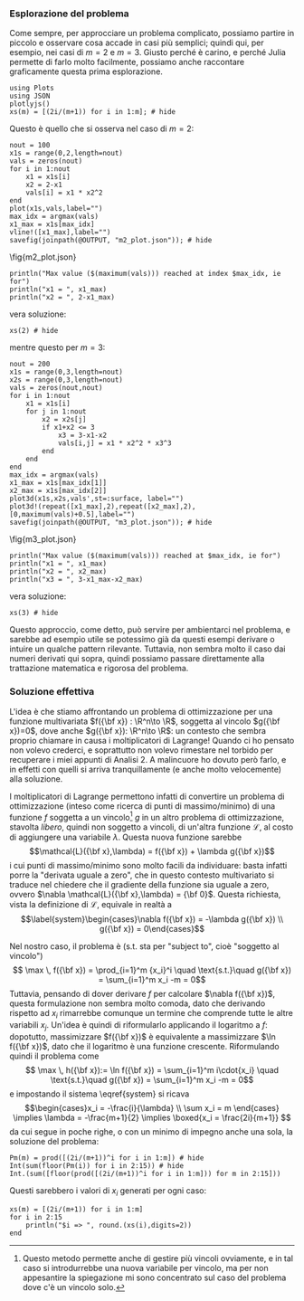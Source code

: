 <!--This file was generated, do not modify it.-->
### Esplorazione del problema
Come sempre, per approcciare un problema complicato, possiamo partire in piccolo e osservare cosa accade in casi più semplici; quindi qui, per esempio, nei casi di $m=2$ e $m=3$.
Giusto perché è carino, e perché Julia permette di farlo molto facilmente, possiamo anche raccontare graficamente questa prima esplorazione.

````julia:ex1
using Plots
using JSON
plotlyjs()
xs(m) = [(2i/(m+1)) for i in 1:m]; # hide
````

Questo è quello che si osserva nel caso di $m=2$:

````julia:ex2
nout = 100
x1s = range(0,2,length=nout)
vals = zeros(nout)
for i in 1:nout
	x1 = x1s[i]
	x2 = 2-x1
	vals[i] = x1 * x2^2
end
plot(x1s,vals,label="")
max_idx = argmax(vals)
x1_max = x1s[max_idx]
vline!([x1_max],label="")
savefig(joinpath(@OUTPUT, "m2_plot.json")); # hide
````

\fig{m2_plot.json}

````julia:ex3
println("Max value ($(maximum(vals))) reached at index $max_idx, ie for")
println("x1 = ", x1_max)
println("x2 = ", 2-x1_max)
````

vera soluzione:

````julia:ex4
xs(2) # hide
````

mentre questo per $m=3$:

````julia:ex5
nout = 200
x1s = range(0,3,length=nout)
x2s = range(0,3,length=nout)
vals = zeros(nout,nout)
for i in 1:nout
	x1 = x1s[i]
	for j in 1:nout
		x2 = x2s[j]
		if x1+x2 <= 3
			x3 = 3-x1-x2
			vals[i,j] = x1 * x2^2 * x3^3
		end
	end
end
max_idx = argmax(vals)
x1_max = x1s[max_idx[1]]
x2_max = x1s[max_idx[2]]
plot3d(x1s,x2s,vals',st=:surface, label="")
plot3d!(repeat([x1_max],2),repeat([x2_max],2),[0,maximum(vals)+0.5],label="")
savefig(joinpath(@OUTPUT, "m3_plot.json")); # hide
````

\fig{m3_plot.json}

````julia:ex6
println("Max value ($(maximum(vals))) reached at $max_idx, ie for")
println("x1 = ", x1_max)
println("x2 = ", x2_max)
println("x3 = ", 3-x1_max-x2_max)
````

vera soluzione:

````julia:ex7
xs(3) # hide
````

Questo approccio, come detto, può servire per ambientarci nel problema, e sarebbe ad esempio utile se potessimo già da questi esempi derivare o intuire un qualche pattern rilevante. Tuttavia, non sembra molto il caso dai numeri derivati qui sopra, quindi possiamo passare direttamente alla trattazione matematica e rigorosa del problema.

### Soluzione effettiva
L'idea è che stiamo affrontando un problema di ottimizzazione per una funzione multivariata $f({\bf x}) : \R^n\to \R$, soggetta al vincolo $g({\bf x})=0$, dove anche $g({\bf x}): \R^n\to \R$: un contesto che sembra proprio chiamare in causa i moltiplicatori di Lagrange! Quando ci ho pensato non volevo crederci, e soprattutto non volevo rimestare nel torbido per recuperare i miei appunti di Analisi 2. A malincuore ho dovuto però farlo, e in effetti con quelli si arriva tranquillamente (e anche molto velocemente) alla soluzione.

I moltiplicatori di Lagrange permettono infatti di convertire un problema di ottimizzazione (inteso come ricerca di punti di massimo/minimo) di una funzione $f$ soggetta a un vincolo[^1] $g$ in un altro problema di ottimizzazione, stavolta _libero_, quindi non soggetto a vincoli, di un'altra funzione $\mathcal{L}$, al costo di aggiungere una variabile $\lambda$. Questa nuova funzione sarebbe $$\mathcal{L}({\bf x},\lambda) = f({\bf x}) + \lambda g({\bf x})$$
i cui punti di massimo/minimo sono molto facili da individuare: basta infatti porre la "derivata uguale a zero", che in questo contesto multivariato si traduce nel chiedere che il gradiente della funzione sia uguale a zero, ovvero $\nabla \mathcal{L}({\bf x},\lambda) = {\bf 0}$. Questa richiesta, vista la definizione di $\mathcal{L}$, equivale in realtà a $$\label{system}\begin{cases}\nabla f({\bf x}) = -\lambda g({\bf x}) \\ g({\bf x}) = 0\end{cases}$$

[^1]: Questo metodo permette anche di gestire più vincoli ovviamente, e in tal caso si introdurrebbe una nuova variabile per vincolo, ma per non appesantire la spiegazione mi sono concentrato sul caso del problema dove c'è un vincolo solo.

Nel nostro caso, il problema è ($\text{s.t.}$ sta per "subject to", cioè "soggetto al vincolo")$$ \max \, f({\bf x}) = \prod_{i=1}^m {x_i}^i \quad \text{s.t.}\quad g({\bf x}) = \sum_{i=1}^m x_i -m = 0$$
Tuttavia, pensando di dover derivare $f$ per calcolare $\nabla f({\bf x})$, questa formulazione non sembra molto comoda, dato che derivando rispetto ad $x_i$ rimarrebbe comunque un termine che comprende tutte le altre variabili $x_j$. Un'idea è quindi di riformularlo applicando il logaritmo a $f$: dopotutto, massimizzare $f({\bf x})$ è equivalente a massimizzare $\ln f({\bf x})$, dato che il logaritmo è una funzione crescente. Riformulando quindi il problema come
$$ \max \, h({\bf x}):= \ln f({\bf x}) = \sum_{i=1}^m i\cdot{x_i} \quad \text{s.t.}\quad g({\bf x}) = \sum_{i=1}^m x_i -m = 0$$
e impostando il sistema \eqref{system} si ricava
$$\begin{cases}x_i = -\frac{i}{\lambda} \\ \sum x_i = m \end{cases} \implies \lambda = -\frac{m+1}{2} \implies \boxed{x_i = \frac{2i}{m+1}} $$
da cui segue in poche righe, o con un minimo di impegno anche una sola, la soluzione del problema:

````julia:ex8
Pm(m) = prod([(2i/(m+1))^i for i in 1:m]) # hide
Int(sum(floor(Pm(i)) for i in 2:15)) # hide
Int.(sum([floor(prod([(2i/(m+1))^i for i in 1:m])) for m in 2:15]))
````

Questi sarebbero i valori di $x_i$ generati per ogni caso:

````julia:ex9
xs(m) = [(2i/(m+1)) for i in 1:m]
for i in 2:15
	println("$i => ", round.(xs(i),digits=2))
end
````

